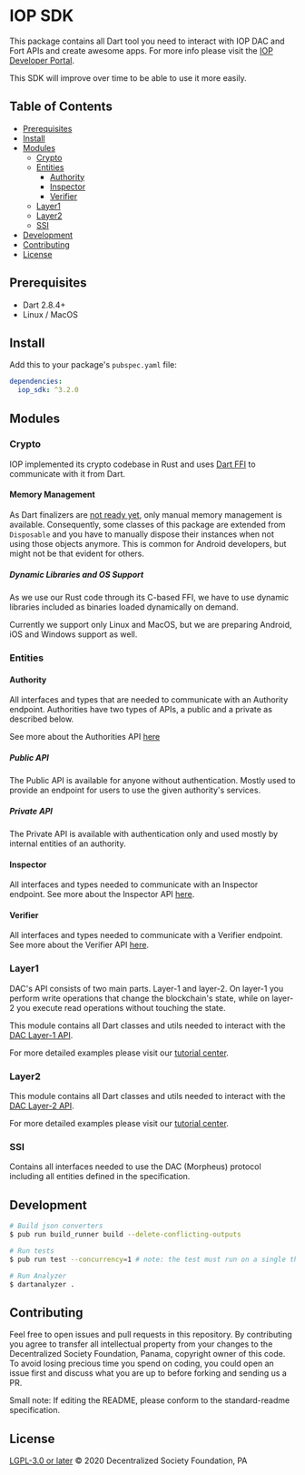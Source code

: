 # IOP SDK

This package contains all Dart tool you need to interact with IOP DAC and Fort APIs and create awesome apps. For more info please visit the [IOP Developer Portal](https://developer.iop.global/).

This SDK will improve over time to be able to use it more easily.

## Table of Contents <!-- omit in toc -->

- [Prerequisites](#prerequisites)
- [Install](#install)
- [Modules](#modules)
  - [Crypto](#crypto)
  - [Entities](#entities)
    - [Authority](#authority)
    - [Inspector](#inspector)
    - [Verifier](#verifier)
  - [Layer1](#layer1)
  - [Layer2](#layer2)
  - [SSI](#ssi)
- [Development](#development)
- [Contributing](#contributing)
- [License](#license)

## Prerequisites

- Dart 2.8.4+
- Linux / MacOS

## Install

Add this to your package's `pubspec.yaml` file:

```yaml
dependencies:
  iop_sdk: ^3.2.0
```

## Modules

### Crypto

IOP implemented its crypto codebase in Rust and uses [Dart FFI](https://dart.dev/guides/libraries/c-interop) to communicate with it from Dart.

#### Memory Management

As Dart finalizers are [not ready yet](https://github.com/dart-lang/sdk/issues/35770), only manual memory management is available. Consequently, some classes of this package are extended from `Disposable` and you have to manually dispose their instances when not using those objects anymore. This is common for Android developers, but might not be that evident for others.

##### Dynamic Libraries and OS Support

As we use our Rust code through its C-based FFI, we have to use dynamic libraries included as binaries loaded dynamically on demand.

Currently we support only Linux and MacOS, but we are preparing Android, iOS and Windows support as well.

### Entities

#### Authority

All interfaces and types that are needed to communicate with an Authority endpoint. Authorities have two types of APIs, a public and a private as described below.

See more about the Authorities API [here](https://developer.iop.global/#/api/authority_api)

##### Public API

The Public API is available for anyone without authentication. Mostly used to provide an endpoint for users to use the given authority's services.

##### Private API

The Private API is available with authentication only and used mostly by internal entities of an authority.

#### Inspector

All interfaces and types needed to communicate with an Inspector endpoint. See more about the Inspector API [here](https://developer.iop.global/#/api/inspector_api).

#### Verifier

All interfaces and types needed to communicate with a Verifier endpoint. See more about the Verifier API [here](https://developer.iop.global/#/api/verifier_api).

### Layer1

DAC's API consists of two main parts. Layer-1 and layer-2. On layer-1 you perform write operations that change the blockchain's state, while on layer-2 you execute read operations without touching the state.

This module contains all Dart classes and utils needed to interact with the [DAC Layer-1 API](https://developer.iop.global/#/api/layer1_api). 

For more detailed examples please visit our [tutorial center](https://developer.iop.global/#/sdk/dac?id=tutorial-center).

### Layer2

This module contains all Dart classes and utils needed to interact with the [DAC Layer-2 API](https://developer.iop.global/#/api/layer2_api). 

For more detailed examples please visit our [tutorial center](https://developer.iop.global/#/sdk/dac?id=tutorial-center).

### SSI

Contains all interfaces needed to use the DAC (Morpheus) protocol including all entities defined in the specification.

## Development

```bash
# Build json converters
$ pub run build_runner build --delete-conflicting-outputs
```

```bash
# Run tests
$ pub run test --concurrency=1 # note: the test must run on a single thread becaus of nonce generation
```

```bash
# Run Analyzer
$ dartanalyzer .
```

## Contributing

Feel free to open issues and pull requests in this repository. By contributing you agree to transfer all intellectual property from your changes to the Decentralized Society Foundation, Panama, copyright owner of this code. To avoid losing precious time you spend on coding, you could open an issue first and discuss what you are up to before forking and sending us a PR.

Small note: If editing the README, please conform to the standard-readme specification.

## License

[LGPL-3.0 or later](https://spdx.org/licenses/LGPL-3.0-or-later) © 2020 Decentralized Society Foundation, PA
